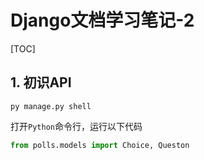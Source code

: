 # Django文档学习笔记-2

[TOC]

## 1. 初识API

```
py manage.py shell
```

打开`Python`命令行，运行以下代码

```python
from polls.models import Choice, Queston


```











